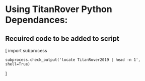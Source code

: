 # Using TitanRover Python Dependances:

## Recuired code to be added to script

[
    import subprocess

    subprocess.check_output('locate TitanRover2019 | head -n 1', shell=True)
]